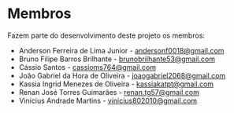 # Membros

Fazem parte do desenvolvimento deste projeto os membros:

* Anderson Ferreira de Lima Junior - <andersonf0018@gmail.com>
* Bruno Filipe Barros Brilhante - <brunobrilhante53@gmail.com>
* Cássio Santos - <cassioms764@gmail.com>
* João Gabriel da Hora de Oliveira - <joaogabriel2068@gmail.com>
* Kassia Ingrid Menezes de Oliveira - <kassiakatpt@gmail.com>
* Renan José Torres Guimarães - <renan.tg57@gmail.com>
* Vinícius Andrade Martins - <vinicius802010@gmail.com>
